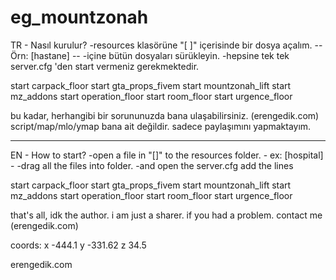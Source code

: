 # eg_mountzonah
TR - Nasıl kurulur? -resources klasörüne "[ ]" içerisinde bir dosya
açalım. -- Örn: [hastane] -- -içine bütün dosyaları sürükleyin. -hepsine
tek tek server.cfg 'den start vermeniz gerekmektedir.

start carpack\_floor 
start gta\_props\_fivem 
start mountzonah\_lift
start mz\_addons 
start operation\_floor 
start room\_floor 
start urgence\_floor

bu kadar, herhangibi bir sorununuzda bana ulaşabilirsiniz.
(erengedik.com) script/map/mlo/ymap bana ait değildir. sadece
paylaşımını yapmaktayım.

* * * * *

EN - How to start? -open a file in "[]" to the resources folder. - ex:
[hospital] - -drag all the files into folder. -and open the server.cfg
add the lines

start carpack\_floor 
start gta\_props\_fivem 
start mountzonah\_lift
start mz\_addons 
start operation\_floor 
start room\_floor 
start urgence\_floor

that's all, idk the author. i am just a sharer. if you had a problem.
contact me (erengedik.com)

coords: x -444.1 y -331.62 z 34.5

erengedik.com
